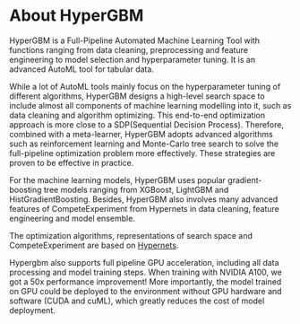 About HyperGBM
======================

HyperGBM is a Full-Pipeline Automated Machine Learning Tool with functions ranging from data cleaning, preprocessing and feature engineering to model selection and hyperparameter tuning. It is an advanced AutoML tool for tabular data.

While a lot of AutoML tools mainly focus on the hyperparameter tuning of different algorithms, HyperGBM designs a high-level search space to include almost all components of machine learning modelling into it, such as data cleaning and algorithm optimizing. This end-to-end optimization approach is more close to a SDP(Sequential Decision Process). Therefore, combined with a meta-learner, HyperGBM adopts advanced algorithms such as reinforcement learning and Monte-Carlo tree search to solve the full-pipeline optimization problem more effectively. These strategies are proven to be effective in practice.

For the machine learning models, HyperGBM uses popular gradient-boosting tree models ranging from XGBoost, LightGBM and HistGradientBoosting. Besides, HyperGBM also involves many advanced features of CompeteExperiment from Hypernets in data cleaning, feature engineering and model ensemble.

The optimization algorithms, representations of search space and CompeteExperiment are based on [Hypernets](https://github.com/DataCanvasIO/Hypernets).

Hypergbm also supports full pipeline GPU acceleration, including all data processing and model training steps. When training with NVIDIA A100, we got a 50x performance improvement!  More importantly, the model trained on GPU could be deployed to the environment without GPU hardware and software (CUDA and cuML), which greatly reduces the cost of model deployment.
